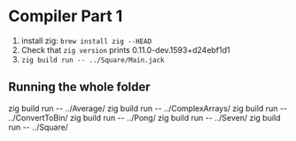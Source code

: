# Compiler Part 1

1. install zig: `brew install zig --HEAD`
2. Check that `zig version` prints 0.11.0-dev.1593+d24ebf1d1
3. `zig build run -- ../Square/Main.jack`


## Running the whole folder

zig build run -- ../Average/
zig build run -- ../ComplexArrays/
zig build run -- ../ConvertToBin/
zig build run -- ../Pong/
zig build run -- ../Seven/
zig build run -- ../Square/
